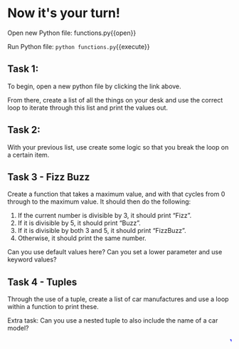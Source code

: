 # Now it's your turn!

Open new Python file: functions.py{{open}}

Run Python file: `python functions.py`{{execute}}

## Task 1:

To begin, open a new python file by clicking the link above.

From there, create a list of all the things on your desk and use the correct loop to iterate through this list and print the values out.

## Task 2:

With your previous list, use create some logic so that you break the loop on a certain item.

## Task 3 - Fizz Buzz

Create a function that takes a maximum value, and with that cycles from 0 through to the maximum value. It should then do the following:

1. If the current number is divisible by 3, it should print “Fizz”.
2. If it is divisible by 5, it should print “Buzz”.
3. If it is divisible by both 3 and 5, it should print “FizzBuzz”.
4. Otherwise, it should print the same number.

Can you use default values here?
Can you set a lower parameter and use keyword values?

## Task 4 - Tuples

Through the use of a tuple, create a list of car manufactures and use a loop within a function to print these.

Extra task: Can you use a nested tuple to also include the name of a car model?


<marquee style='color: blue;'><b>Yay you've completed part 3!</b></marquee>

